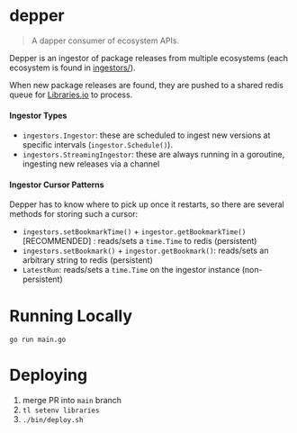 # depper

> A dapper consumer of ecosystem APIs.

Depper is an ingestor of package releases from multiple ecosystems (each ecosystem is found in [ingestors/](ingestors/)).

When new package releases are found, they are pushed to a shared redis queue for [Libraries.io](https://libraries.io) to process.

#### Ingestor Types

* `ingestors.Ingestor`: these are scheduled to ingest new versions at specific intervals (`ingestor.Schedule()`).
* `ingestors.StreamingIngestor`: these are always running in a goroutine, ingesting new releases via a channel

#### Ingestor Cursor Patterns

Depper has to know where to pick up once it restarts, so there are several methods for storing such a cursor:

* `ingestors.setBookmarkTime()` + `ingestor.getBookmarkTime()` [RECOMMENDED] : reads/sets a `time.Time` to redis (persistent)
* `ingestors.setBookmark()` + `ingestor.getBookmark()`: reads/sets an arbitrary string to redis (persistent)
* `LatestRun`: reads/sets a `time.Time` on the ingestor instance (non-persistent)

# Running Locally

`go run main.go`

# Deploying

1) merge PR into `main` branch
2) `tl setenv libraries`
3) `./bin/deploy.sh`

